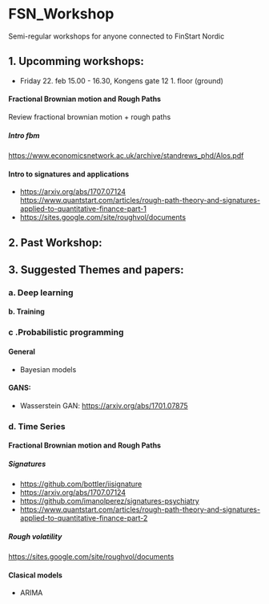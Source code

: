 # FSN_Workshop
Semi-regular workshops for anyone connected to FinStart Nordic


## 1. Upcomming workshops:
* Friday 22. feb 15.00 - 16.30, Kongens gate 12 1. floor (ground)
#### Fractional Brownian motion and Rough Paths
Review fractional brownian motion + rough paths
##### Intro fbm 
https://www.economicsnetwork.ac.uk/archive/standrews_phd/Alos.pdf


#### Intro to signatures and applications
 * https://arxiv.org/abs/1707.07124
 https://www.quantstart.com/articles/rough-path-theory-and-signatures-applied-to-quantitative-finance-part-1 
 * https://sites.google.com/site/roughvol/documents


## 2. Past Workshop:






## 3. Suggested Themes and papers:

### a. Deep learning

#### b. Training

### c .Probabilistic programming
#### General 
* Bayesian models

#### GANS:
* Wasserstein GAN:  https://arxiv.org/abs/1701.07875


### d. Time Series
#### Fractional Brownian motion and Rough Paths
##### Signatures
* https://github.com/bottler/iisignature
* https://arxiv.org/abs/1707.07124
* https://github.com/imanolperez/signatures-psychiatry
* https://www.quantstart.com/articles/rough-path-theory-and-signatures-applied-to-quantitative-finance-part-2
   
##### Rough volatility
https://sites.google.com/site/roughvol/documents

#### Clasical models
* ARIMA
